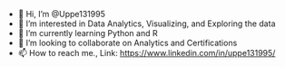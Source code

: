 - 👋 Hi, I’m @Uppe131995
- 👀 I’m interested in Data Analytics, Visualizing, and Exploring the data
- 🌱 I’m currently learning Python and R
- 💞️ I’m looking to collaborate on Analytics and Certifications
- 📫 How to reach me., Link: https://www.linkedin.com/in/uppe131995/

<!---
Uppe131995/Uppe131995 is a ✨ special ✨ repository because its `README.md` (this file) appears on your GitHub profile.
You can click the Preview link to take a look at your changes.
--->
